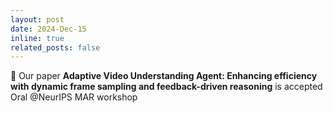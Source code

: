 ```yaml
---
layout: post
date: 2024-Dec-15
inline: true
related_posts: false
---
```


🎉 Our paper **Adaptive Video Understanding Agent: Enhancing efficiency with dynamic frame sampling and feedback-driven reasoning** is accepted Oral @NeurIPS MAR workshop 
